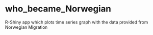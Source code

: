 # who_became_Norwegian
R-Shiny  app which plots time series graph with the data provided from Norwegian Migration 
